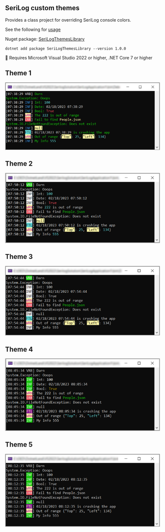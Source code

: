 ## SeriLog custom themes

Provides a class project for overriding SeriLog console colors.


See the following for [usage](SeriLogThemesLibrary/readme.md)

Nuget package: [SeriLogThemesLibrary](https://www.nuget.org/packages/SeriLogThemesLibrary)

```
dotnet add package SeriLogThemesLibrary --version 1.0.0
```

:pushpin: Requires Microsoft Visual Studio 2022 or higher, .NET Core 7 or higher

## Theme 1


![Theme1](assets/theme1.png)

## Theme 2

![Theme2](assets/theme2.png)

## Theme 3

![Theme3](assets/theme3.png)

## Theme 4

![Theme4](assets/theme4.png)

## Theme 5

![Theme5](assets/theme5.png)

